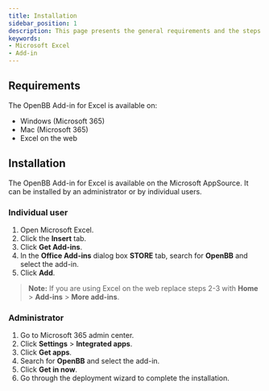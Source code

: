 ```yaml
---
title: Installation
sidebar_position: 1
description: This page presents the general requirements and the steps to install the OpenBB Add-in for Excel. The OpenBB Add-in for Excel is available on Windows, Mac, and Excel on the web. It can be installed by an administrator or by individual users.
keywords:
- Microsoft Excel
- Add-in
---
```


## Requirements

The OpenBB Add-in for Excel is available on:

- Windows (Microsoft 365)
- Mac (Microsoft 365)
- Excel on the web

## Installation

The OpenBB Add-in for Excel is available on the Microsoft AppSource. It can be installed by an administrator or by individual users.

### Individual user

1. Open Microsoft Excel.
2. Click the **Insert** tab.
3. Click **Get Add-ins**.
4. In the **Office Add-ins** dialog box **STORE** tab, search for **OpenBB** and select the add-in.
5. Click **Add**.

> **Note:** If you are using Excel on the web replace steps 2-3 with **Home** > **Add-ins** > **More add-ins**.

### Administrator

1. Go to Microsoft 365 admin center.
2. Click **Settings** > **Integrated apps**.
3. Click **Get apps**.
4. Search for **OpenBB** and select the add-in.
5. Click **Get in now**.
6. Go through the deployment wizard to complete the installation.
